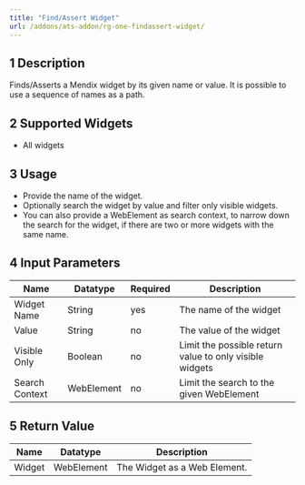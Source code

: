 ```yaml
---
title: "Find/Assert Widget"
url: /addons/ats-addon/rg-one-findassert-widget/
---
```


## 1 Description

Finds/Asserts a Mendix widget by its given name or value.
It is possible to use a sequence of names as a path.

## 2 Supported Widgets

* All widgets

## 3 Usage

* Provide the name of the widget.
* Optionally search the widget by value and filter only visible widgets.
* You can also provide a WebElement as search context, to narrow down the search for the widget, if there are two or more widgets with the same name.

## 4 Input Parameters

Name | Datatype | Required | Description
--- | --- | --- | ---
Widget Name | String | yes | The name of the widget
Value | String |no | The value of the widget
Visible Only | Boolean | no | Limit the possible return value to only visible widgets
Search Context | WebElement | no | Limit the search to the given WebElement

## 5 Return Value

Name | Datatype | Description
--- | --- | ---
Widget | WebElement | The Widget as a Web Element.

